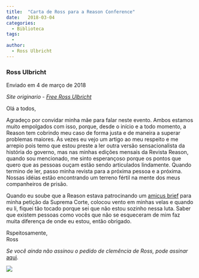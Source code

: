 ```yaml
---
title:  "Carta de Ross para a Reason Conference"
date:   2018-03-04
categories:
  - Biblioteca
tags:
  -
author:
  - Ross Ulbricht
---
```



### Ross Ulbricht 

Enviado em 4 de março de 2018


_Site originario - [Free Ross Ulbricht](https://freeross.org/reason-letter-2018/)_

Olá a todos,

Agradeço por convidar minha mãe para falar neste evento. Ambos estamos muito empolgados com isso, porque, desde o início e a todo momento, a Reason tem cobrindo meu caso de forma justa e de maneira a superar problemas maiores. Às vezes eu vejo um artigo ao meu respeito e me arrepio pois temo que estou preste a ler outra versão sensacionalista da história do governo, mas nas minhas edições mensais da Revista Reason, quando sou mencionado, me sinto esperançoso porque os pontos que quero que as pessoas ouçam estão sendo articulados lindamente. Quando termino de ler, passo minha revista para a próxima pessoa e a próxima. Nossas idéias estão encontrando um terreno fértil na mente dos meus companheiros de prisão.

Quando eu soube que a Reason estava patrocinando um [amicus brief](http://publichealthlawcenter.org/amicus-briefs) para minha petição da Suprema Corte, colocou vento em minhas velas e quando eu li, fiquei tão tocado porque sei que não estou sozinho nessa luta. Saber que existem pessoas como vocês que não se esqueceram de mim faz muita diferença de onde eu estou, então obrigado.

Rspeitosamente,  
Ross

_Se você ainda não assinou o pedido de clemência de Ross, pode assinar_ [aqui](https://www.change.org/p/freerosspetition-we-seek-potus-s-clemency-for-ross-ulbricht-serving-double-life-for-a-website-realdonaldtrump-free-ross).

![](../pages/img/Reason_Conference_Letter_2018.jpeg)
